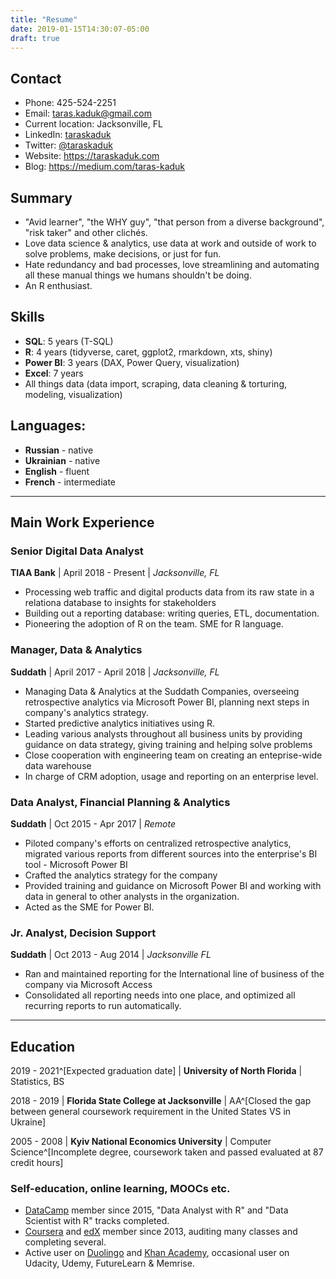 ```yaml
---
title: "Resume"
date: 2019-01-15T14:30:07-05:00
draft: true
---
```


## Contact
* Phone: 425-524-2251
* Email: [taras.kaduk@gmail.com](mailto:taras.kaduk@gmail.com)
* Current location: Jacksonville, FL
* LinkedIn: [taraskaduk](https://www.linkedin.com/in/taraskaduk/)
* Twitter: [@taraskaduk](https://twitter.com/taraskaduk)
* Website: https://taraskaduk.com
* Blog: https://medium.com/taras-kaduk

## Summary
* "Avid learner", "the WHY guy", "that person from a diverse background", "risk taker" and other clichés.
* Love data science & analytics, use data at work and outside of work to solve problems, make decisions, or just for fun.
* Hate redundancy and bad processes, love streamlining and automating all these manual things we humans shouldn't be doing.
* An R enthusiast.


## Skills
* **SQL**: 5 years (T-SQL)
* **R**: 4 years (tidyverse, caret, ggplot2, rmarkdown, xts, shiny)
* **Power BI**: 3 years (DAX, Power Query, visualization)
* **Excel**: 7 years
* All things data (data import, scraping, data cleaning & torturing, modeling, visualization)

## Languages:
* **Russian** - native
* **Ukrainian** - native
* **English** - fluent
* **French** - intermediate

---

## Main Work Experience

### Senior Digital Data Analyst

**TIAA Bank**  |  April 2018 - Present  |  _Jacksonville, FL_

* Processing web traffic and digital products data from its raw state in a relationa database to insights for stakeholders
* Building out a reporting database: writing queries, ETL, documentation.
* Pioneering the adoption of R on the team. SME for R language.

### Manager, Data & Analytics
**Suddath**  |  April 2017 - April 2018 |  _Jacksonville, FL_

* Managing Data & Analytics at the Suddath Companies, overseeing retrospective analytics via Microsoft Power BI, planning next steps in company's analytics strategy.
* Started predictive analytics initiatives using R.
* Leading various analysts throughout all business units by providing guidance on data strategy, giving training and helping solve problems
* Close cooperation with engineering team on creating an enteprise-wide data warehouse
* In charge of CRM adoption, usage and reporting on an enterprise level.

### Data Analyst,  Financial Planning & Analytics
**Suddath**  |  Oct 2015 - Apr 2017  |  _Remote_

* Piloted company's efforts on centralized retrospective analytics, migrated various reports from different sources into the enterprise's BI tool - Microsoft Power BI
* Crafted the analytics strategy for the company
* Provided training and guidance on Microsoft Power BI and working with data in general to other analysts in the organization.
* Acted as the SME for Power BI.

### Jr. Analyst, Decision Support
**Suddath**  |  Oct 2013 - Aug 2014  |  _Jacksonville FL_

* Ran and maintained reporting for the International line of business of the company via Microsoft Access
* Consolidated all reporting needs into one place, and optimized all recurring reports to run automatically.

---

## Education

2019 - 2021^[Expected graduation date]  | **University of North Florida** | Statistics, BS

2018 - 2019 | **Florida State College at Jacksonville** | AA^[Closed the gap between general coursework requirement in the United States VS in Ukraine]

2005 - 2008 | **Kyiv National Economics University** | Computer Science^[Incomplete degree, coursework taken and passed evaluated at 87 credit hours]


### Self-education, online learning, MOOCs etc.
* [DataCamp](https://www.datacamp.com/profile/taraskaduk) member since 2015, "Data Analyst with R" and "Data Scientist with R" tracks completed.
* [Coursera](https://www.coursera.org/user/318cf4331c68605ae73b4c3760d6d3da) and [edX](https://courses.edx.org/u/taraskaduk) member since 2013, auditing many classes and completing several.
* Active user on [Duolingo](https://www.duolingo.com/taraskaduk) and [Khan Academy](https://www.khanacademy.org/profile/taraskaduk/), occasional user on Udacity, Udemy, FutureLearn & Memrise.


